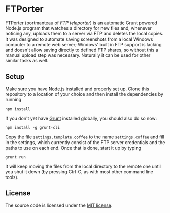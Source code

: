 FTPorter
========
FTPorter (portmanteau of *FTP teleporter*) is an automatic Grunt powered Node.js program that watches a directory for
new files and, whenever noticing any, uploads them to a server via FTP and deletes the local copies. It was designed to
automate saving screenshots from a local Windows computer to a remote web server; Windows' built in FTP support is
lacking and doesn't allow saving directly to defined FTP shares, so without this a manual upload step was necessary.
Naturally it can be used for other similar tasks as well.

Setup
-----
Make sure you have [Node.js](http://nodejs.org/) installed and properly set up. Clone this repository to a location of
your choice and then install the dependencies by running

```
npm install
```

If you don't yet have [Grunt](http://gruntjs.com/) installed globally, you should also do so now:

```
npm install -g grunt-cli
```

Copy the file `settings.template.coffee` to the name `settings.coffee` and fill in the settings, which currently consist
of the FTP server credentials and the paths to use on each end. Once that is done, start it up by typing

```
grunt run
```

It will keep moving the files from the local directory to the remote one until you shut it down (by pressing Ctrl-C,
as with most other command line tools).

License
-------
The source code is licensed under the [MIT license](http://opensource.org/licenses/MIT).
